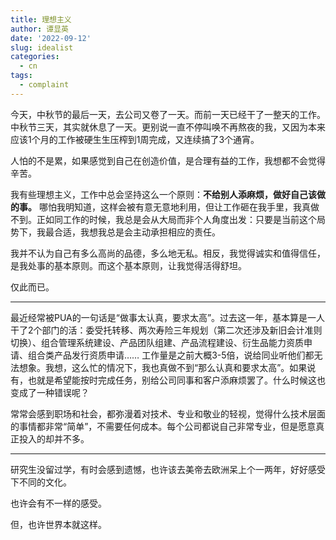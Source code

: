 ```yaml
---
title: 理想主义
author: 谭显英
date: '2022-09-12'
slug: idealist
categories:
  - cn
tags:
  - complaint
---
```


今天，中秋节的最后一天，去公司又卷了一天。而前一天已经干了一整天的工作。中秋节三天，其实就休息了一天。更别说一直不停叫唤不再熬夜的我，又因为本来应该1个月的工作被硬生生压榨到1周完成，又连续搞了3个通宵。

人怕的不是累，如果感觉到自己在创造价值，是合理有益的工作，我想都不会觉得辛苦。

我有些理想主义，工作中总会坚持这么一个原则：**不给别人添麻烦，做好自己该做的事。** 哪怕我明知道，这样会被有意无意地利用，但让工作砸在我手里，我真做不到。正如同工作的时候，我总是会从大局而非个人角度出发：只要是当前这个局势下，我最合适，我想我总是会主动承担相应的责任。

我并不认为自己有多么高尚的品德，多么地无私。相反，我觉得诚实和值得信任，是我处事的基本原则。而这个基本原则，让我觉得活得舒坦。

仅此而已。

---

最近经常被PUA的一句话是“做事太认真，要求太高”。过去这一年，基本算是一人干了2个部门的活：委受托转移、两次寿险三年规划（第二次还涉及新旧会计准则切换）、组合管理系统建设、产品团队组建、产品流程建设、衍生品能力资质申请、组合类产品发行资质申请…… 工作量是之前大概3-5倍，说给同业听他们都无法想象。我想，这么忙的情况下，我也真做不到“那么认真和要求太高”。如果说有，也就是希望能按时完成任务，别给公司同事和客户添麻烦罢了。什么时候这也变成了一种错误呢？

常常会感到职场和社会，都弥漫着对技术、专业和敬业的轻视，觉得什么技术层面的事情都非常“简单”，不需要任何成本。每个公司都说自己非常专业，但是愿意真正投入的却并不多。

---

研究生没留过学，有时会感到遗憾，也许该去美帝去欧洲呆上个一两年，好好感受下不同的文化。

也许会有不一样的感受。

但，也许世界本就这样。
